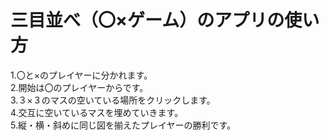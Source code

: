 # 三目並べ（〇×ゲーム）のアプリの使い方
1.〇と×のプレイヤーに分かれます。  
2.開始は〇のプレイヤーからです。  
3.３×３のマスの空いている場所をクリックします。  
4.交互に空いているマスを埋めていきます。  
5.縦・横・斜めに同じ図を揃えたプレイヤーの勝利です。  
